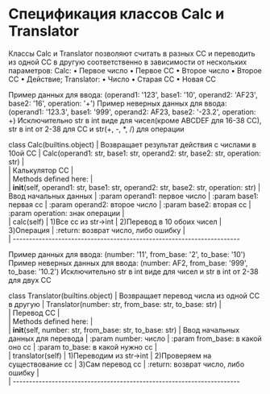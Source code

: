 # Спецификация классов Calc и Translator
Классы Calc и Translator позволяют считать в разных СС и переводить из одной СС в другую соответственно в зависимости от нескольких параметров: Calc: • Первое число • Первое СС • Второе число • Второе СС • Действие; Translator: • Число • Старая СС • Новая СС  

Пример данных для ввода: (operand1: '123', base1: '10', operand2: 'AF23', base2: '16', operation: '+')
Пример неверных данных для ввода: (operand1: '123.3', base1: '999', operand2: AF23, base2: '-23.2', operation: +)
Исключительно str в int виде для чисел(кроме ABCDEF для 16-38 СС), str в int от 2-38 для СС и str(+, -, *, /) для операции

class Calc(builtins.object)
 |  Возвращает результат действия с числами в 10ой СС
 |  Calc(operand1: str, base1: str, operand2: str, base2: str, operation: str)
 |  
 |  Калькулятор СС
 |  
 |  Methods defined here:
 |  
 |  __init__(self, operand1: str, base1: str, operand2: str, base2: str, operation: str)
 |      Ввод начальных данных
 |      :param operand1: первое число
 |      :param base1: первая сс
 |      :param operand2: второе число
 |      :param base2: вторая сс
 |      :param operation: знак операции
 |  
 |  calc(self)
 |      1)Все сс из str->int
 |      2)Перевод в 10 обоих чисел
 |      3)Операция
 |      :return: возврат число, либо ошибку
 |  
 |  ----------------------------------------------------------------------

Пример данных для ввода: (number: '11', from_base: '2', to_base: '10')
Пример неверных данных для ввода: (number: AF2, from_base: '999', to_base: '10.2')
Исключительно str в int виде для чисел и str в int от 2-38 для двух СС

class Translator(builtins.object)
 |  Возвращает перевод числа из одной СС в другую
 |  Translator(number: str, from_base: str, to_base: str)
 |  
 |  Перевод СС
 |  
 |  Methods defined here:
 |  
 |  __init__(self, number: str, from_base: str, to_base: str)
 |      Ввод начальных данных для перевода
 |      :param number: число
 |      :param from_base: в какой оно сс
 |      :param to_base: в какой нужно сс
 |  
 |  translator(self)
 |      1)Переводим из str->int
 |      2)Проверяем на существование сс
 |      3)Сам перевод сс
 |      :return: возврат число, либо ошибку
 |  
 |  ----------------------------------------------------------------------
